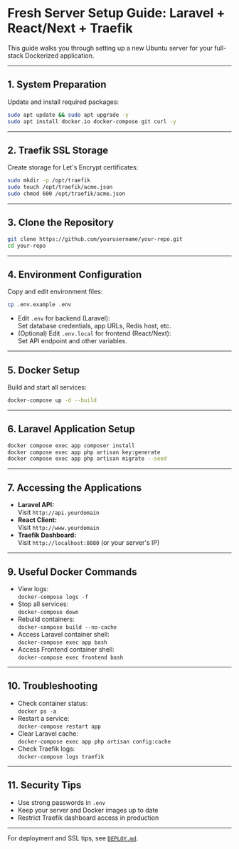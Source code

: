 # Fresh Server Setup Guide: Laravel + React/Next + Traefik

This guide walks you through setting up a new Ubuntu server for your full-stack Dockerized application.

---

## 1. System Preparation

Update and install required packages:
```bash
sudo apt update && sudo apt upgrade -y
sudo apt install docker.io docker-compose git curl -y
```

---

## 2. Traefik SSL Storage

Create storage for Let's Encrypt certificates:
```bash
sudo mkdir -p /opt/traefik
sudo touch /opt/traefik/acme.json
sudo chmod 600 /opt/traefik/acme.json
```

---

## 3. Clone the Repository

```bash
git clone https://github.com/yourusername/your-repo.git
cd your-repo
```

---

## 4. Environment Configuration

Copy and edit environment files:
```bash
cp .env.example .env
```
- Edit `.env` for backend (Laravel):  
  Set database credentials, app URLs, Redis host, etc.
- (Optional) Edit `.env.local` for frontend (React/Next):  
  Set API endpoint and other variables.

---

## 5. Docker Setup

Build and start all services:
```bash
docker-compose up -d --build
```

---

## 6. Laravel Application Setup
```bash
docker compose exec app composer install
docker compose exec app php artisan key:generate
docker compose exec app php artisan migrate --seed
```

---

## 7. Accessing the Applications

- **Laravel API:**  
  Visit `http://api.yourdomain`
- **React Client:**  
  Visit `http://www.yourdomain`
- **Traefik Dashboard:**  
  Visit `http://localhost:8080` (or your server's IP)

---

## 9. Useful Docker Commands

- View logs:  
  `docker-compose logs -f`
- Stop all services:  
  `docker-compose down`
- Rebuild containers:  
  `docker-compose build --no-cache`
- Access Laravel container shell:  
  `docker-compose exec app bash`
- Access Frontend container shell:  
  `docker-compose exec frontend bash`

---

## 10. Troubleshooting

- Check container status:  
  `docker ps -a`
- Restart a service:  
  `docker-compose restart app`
- Clear Laravel cache:  
  `docker-compose exec app php artisan config:cache`
- Check Traefik logs:  
  `docker-compose logs traefik`

---

## 11. Security Tips

- Use strong passwords in `.env`
- Keep your server and Docker images up to date
- Restrict Traefik dashboard access in production

---

For deployment and SSL tips, see [`DEPLOY.md`](DEPLOY.md).